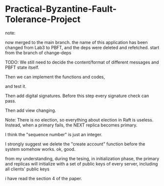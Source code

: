# Practical-Byzantine-Fault-Tolerance-Project

note:

now merged to the main branch. the name of this application has been changed from Lab3 to PBFT, and the deps were deleted and refetched.
start from the branch of change-deps

TODO: We still need to decide the content/format of different messages and PBFT state itself.

Then we can implement the functions and codes,

and test it.

Then add digital signatures. Before this step every signature check can pass.

Then add view changing.

Note: There is no election, so everything about election in Raft is useless. Instead, when a primary fails, the NEXT
replica becomes primary.

I think the "sequence number" is just an integer.

I strongly suggest we delete the "create account" function before the system somehow works. ok, good.

from my understanding, during the tesing, in initialization phase, the primary and replicas will initialize with a set of public keys of every server, including all clients' public keys 

i have read the section 4 of the paper.
